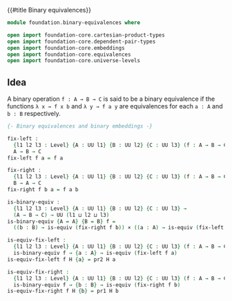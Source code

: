 {{#title  Binary equivalences}}

```agda
module foundation.binary-equivalences where

open import foundation-core.cartesian-product-types
open import foundation-core.dependent-pair-types
open import foundation-core.embeddings
open import foundation-core.equivalences
open import foundation-core.universe-levels
```

## Idea

A binary operation `f : A → B → C` is said to be a binary equivalence if the functions `λ x → f x b` and `λ y → f a y` are equivalences for each `a : A` and `b : B` respectively.

```agda
{- Binary equivalences and binary embeddings -}

fix-left :
  {l1 l2 l3 : Level} {A : UU l1} {B : UU l2} {C : UU l3} (f : A → B → C) →
  A → B → C
fix-left f a = f a

fix-right :
  {l1 l2 l3 : Level} {A : UU l1} {B : UU l2} {C : UU l3} (f : A → B → C) →
  B → A → C
fix-right f b a = f a b

is-binary-equiv :
  {l1 l2 l3 : Level} {A : UU l1} {B : UU l2} {C : UU l3} →
  (A → B → C) → UU (l1 ⊔ l2 ⊔ l3)
is-binary-equiv {A = A} {B = B} f =
  ((b : B) → is-equiv (fix-right f b)) × ((a : A) → is-equiv (fix-left f a))

is-equiv-fix-left :
  {l1 l2 l3 : Level} {A : UU l1} {B : UU l2} {C : UU l3} (f : A → B → C) →
  is-binary-equiv f → {a : A} → is-equiv (fix-left f a)
is-equiv-fix-left f H {a} = pr2 H a

is-equiv-fix-right :
  {l1 l2 l3 : Level} {A : UU l1} {B : UU l2} {C : UU l3} (f : A → B → C) →
  is-binary-equiv f → {b : B} → is-equiv (fix-right f b)
is-equiv-fix-right f H {b} = pr1 H b
```

